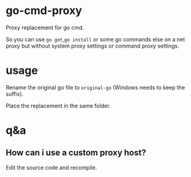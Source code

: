 # go-cmd-proxy
Proxy replacement for go cmd.

So you can use `go get`,`go install` or some go commands else on a net proxy but without system proxy settings or command proxy settings.

# usage
Rename the original go file to `original-go` (Windows needs to keep the suffix).

Place the replacement in the same folder.

# q&a
## How can i use a custom proxy host?
Edit the source code and recompile.
